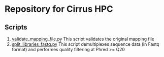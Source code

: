 # Repository for Cirrus HPC
## Scripts

1. [validate_mapping_file.py](./scripts/validation.pbs)
This script validates the original mapping file
1. [split_libraries_fastq.py](./scripts/split_libraries.pbs)
This script demultiplexes sequence data (in Fastq format) and performes quality filtering at Phred >= Q20
